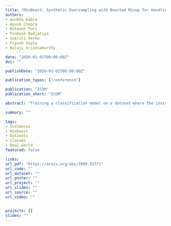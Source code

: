 ```yaml
---
title: "MixBoost: Synthetic Oversampling with Boosted Mixup for Handling Extreme Imbalance"
authors:
- Anubha Kabra
- Ayush Chopra
- Nikaash Puri
- Pinkesh Badjatiya
- Sukriti Verma
- Piyush Gupta
- Balaji Krishnamurthy

date: "2020-01-01T00:00:00Z"
doi: ""

publishDate: "2020-01-01T00:00:00Z"

publication_types: ["conference"]

publication: "ICDM"
publication_short: "ICDM"

abstract: "Training a classification model on a dataset where the instances of one class outnumber those of the other class is a challenging problem. Such imbalanced datasets are standard in real-world situations such as fraud detection, medical diagnosis, and computational advertising. We propose an iterative data augmentation method, MixBoost, which intelligently selects (Boost) and then combines (Mix) instances from the majority and minority classes to generate synthetic hybrid instances that have characteristics of both classes. We evaluate MixBoost on 20 benchmark datasets, show that it outperforms existing approaches, and test its efficacy through significance testing. We also present ablation studies to analyze the impact of the different components of MixBoost."

summary: ""

tags:
- Instances
- Mixboost
- Datasets
- Classes
- Real-world
featured: false

links:
url_pdf: "https://arxiv.org/abs/2009.01571"
url_code: ""
url_dataset: ""
url_poster: ""
url_project: ""
url_slides: ""
url_source: ""
url_video: ""


projects: []
slides: ""
---
```


